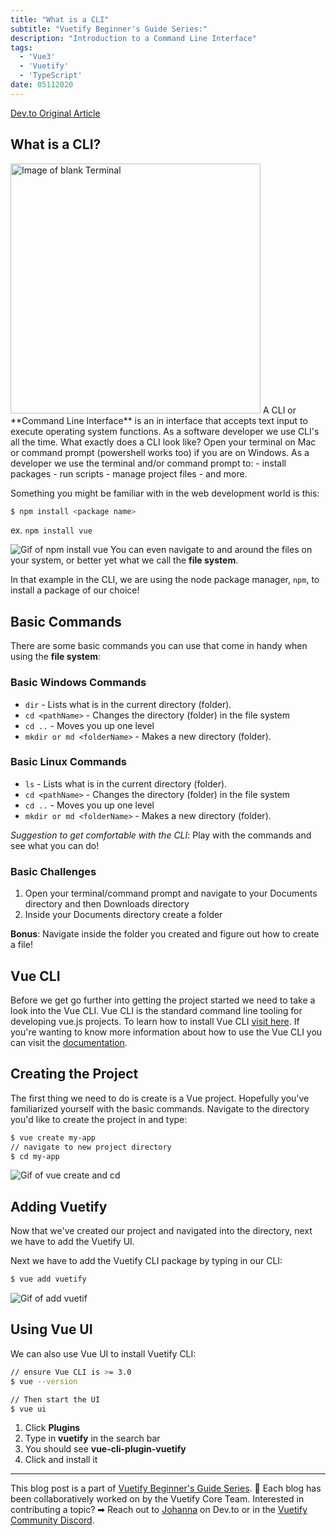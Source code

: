 ```yaml
---
title: "What is a CLI"
subtitle: "Vuetify Beginner's Guide Series:"
description: "Introduction to a Command Line Interface"
tags: 
  - 'Vue3'
  - 'Vuetify'
  - 'TypeScript'
date: 05112020
---
```


<a href="https://dev.to/bboyakers/what-is-a-cli-53a6" target="_blank" class="text-blue-600 hover:underline visited:text-purple-600">Dev.to Original Article</a>

## What is a CLI?

<img src="https://dev-to-uploads.s3.amazonaws.com/i/rk2z3duexrmf05utoydr.PNG" alt="Image of blank Terminal" width="400px"/>
A CLI or **Command Line Interface** is an in interface that accepts text input to execute operating system functions. As a software developer we use CLI's all the time. What exactly does a CLI look like? Open your terminal on Mac or command prompt (powershell works too) if you are on Windows. As a developer we use the terminal and/or command prompt to:
- install packages
- run scripts
- manage project files 
- and more. 

Something you might be familiar with in the web development world is this:
``` bash
$ npm install <package name>
```
ex. `npm install vue`

![Gif of npm install vue](https://dev-to-uploads.s3.amazonaws.com/i/pro0g6xdis22hcjtonn7.gif)
You can even navigate to and around the files on your system, or better yet what we call the **file system**.

In that example in the CLI, we are using the node package manager, `npm`, to install a package of our choice!

## Basic Commands
There are some basic commands you can use that come in handy when using the **file system**:

### Basic Windows Commands
- `dir` - Lists what is in the current directory (folder).
- `cd <pathName>` - Changes the directory (folder) in the file system
- `cd ..` - Moves you up one level
- `mkdir or md <folderName>` - Makes a new directory (folder).

### Basic Linux Commands
- `ls` - Lists what is in the current directory (folder).
- `cd <pathName>` - Changes the directory (folder) in the file system
- `cd ..` - Moves you up one level
- `mkdir or md <folderName>` - Makes a new directory (folder).

*Suggestion to get comfortable with the CLI*: 
Play with the commands and see what you can do!

### Basic Challenges
1.	Open your terminal/command prompt and navigate to  your Documents directory and then Downloads directory
2.	Inside your Documents directory  create a folder

**Bonus**: Navigate inside the folder you created and figure out how to create a file!

## Vue CLI
Before we get go further into getting the project started we need to take a look into the Vue CLI. Vue CLI is the standard command line tooling for developing vue.js projects. To learn how to install Vue CLI [visit here](https://cli.vuejs.org/). If you're wanting to know more information about how to use the Vue CLI you can visit the [documentation](https://cli.vuejs.org/guide/).

## Creating the Project
The first thing we need to do is create is a Vue project. Hopefully you've familiarized yourself with the basic commands. Navigate to the directory you'd like to create the project in and type:

```bash
$ vue create my-app
// navigate to new project directory
$ cd my-app
```
![Gif of vue create and cd](https://dev-to-uploads.s3.amazonaws.com/i/l8qoqv927550in0j1l60.gif)

## Adding Vuetify
Now that we've created our project and navigated into the directory, next we have to add the Vuetify UI.

Next we have to add the Vuetify CLI package by typing in our CLI:

``` bash
$ vue add vuetify
```
![Gif of add vuetif](https://dev-to-uploads.s3.amazonaws.com/i/2fw1znjv09qyznpdpqm5.gif)

## Using Vue UI
We can also use Vue UI to install Vuetify CLI:
```bash
// ensure Vue CLI is >= 3.0
$ vue --version

// Then start the UI
$ vue ui
```
1. Click **Plugins**
2. Type in **vuetify** in the search bar
3. You should see **vue-cli-plugin-vuetify**
4. Click and install it

---

This blog post is a part of [Vuetify Beginner's Guide Series](https://vuetifyjs.com/en/introduction/guide/). 🐣 Each blog has been collaboratively worked on by the Vuetify Core Team. Interested in contributing a topic? ➡ Reach out to [Johanna](https://dev.to/johannarlee) on Dev.to or in the [Vuetify Community Discord](https://discord.com/invite/s93b7Fv). 
